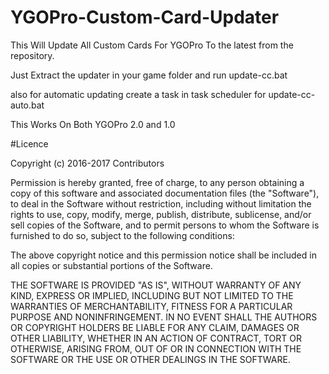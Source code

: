 # YGOPro-Custom-Card-Updater
This Will Update All Custom Cards For YGOPro To the latest from the repository.

Just Extract the updater in your game folder and run update-cc.bat

also for automatic updating create a task in task scheduler for update-cc-auto.bat


This Works On Both YGOPro 2.0 and 1.0



#Licence

Copyright (c) 2016-2017 Contributors

Permission is hereby granted, free of charge, to any person obtaining a copy of this software and associated documentation files (the "Software"), to deal in the Software without restriction, including without limitation the rights to use, copy, modify, merge, publish, distribute, sublicense, and/or sell copies of the Software, and to permit persons to whom the Software is furnished to do so, subject to the following conditions:

The above copyright notice and this permission notice shall be included in all copies or substantial portions of the Software.

THE SOFTWARE IS PROVIDED "AS IS", WITHOUT WARRANTY OF ANY KIND, EXPRESS OR IMPLIED, INCLUDING BUT NOT LIMITED TO THE WARRANTIES OF MERCHANTABILITY, FITNESS FOR A PARTICULAR PURPOSE AND NONINFRINGEMENT. IN NO EVENT SHALL THE AUTHORS OR COPYRIGHT HOLDERS BE LIABLE FOR ANY CLAIM, DAMAGES OR OTHER LIABILITY, WHETHER IN AN ACTION OF CONTRACT, TORT OR OTHERWISE, ARISING FROM, OUT OF OR IN CONNECTION WITH THE SOFTWARE OR THE USE OR OTHER DEALINGS IN THE SOFTWARE.

